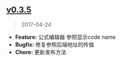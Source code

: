 ## [v0.3.5]
> 2017-04-24

- **Feature:** 公式编辑器 参照显示code name
- **Bugfix:** 修复参照后端地址的传值
- **Chore:** 更新发布方法

[v0.3.5]: https://github.com/yyssc/ssc-formula/compare/v0.3.4...v0.3.5
